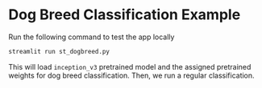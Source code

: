 # Dog Breed Classification Example

Run the following command to test the app locally

```py
streamlit run st_dogbreed.py
```

This will load `inception_v3` pretrained model and the assigned
pretrained weights for dog breed classification. Then, we run a
regular classification.
